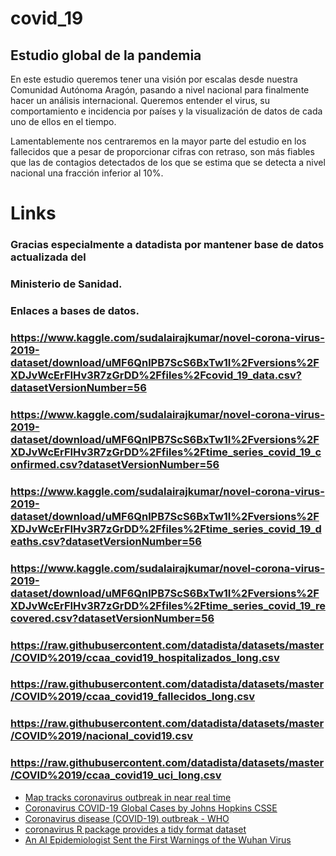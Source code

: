 # covid_19
## Estudio global de la pandemia
  En este estudio queremos tener una visión por escalas desde nuestra Comunidad Autónoma Aragón, pasando a nivel nacional  para finalmente hacer un análisis internacional. Queremos entender el virus, su comportamiento e incidencia por países y la visualización de datos de cada uno de ellos en el tiempo.

  Lamentablemente nos centraremos en la mayor parte del  estudio en los fallecidos que a pesar de proporcionar cifras con retraso, son más fiables que las de contagios detectados de los que se estima que se detecta a nivel nacional una fracción inferior al 10%.
  
 Links
====================
### Gracias especialmente a datadista por mantener base de datos actualizada del 
### Ministerio de Sanidad.

### Enlaces a bases de datos.

### https://www.kaggle.com/sudalairajkumar/novel-corona-virus-2019-dataset/download/uMF6QnlPB7ScS6BxTw1I%2Fversions%2FXDJvWcErFIHv3R7zGrDD%2Ffiles%2Fcovid_19_data.csv?datasetVersionNumber=56

### https://www.kaggle.com/sudalairajkumar/novel-corona-virus-2019-dataset/download/uMF6QnlPB7ScS6BxTw1I%2Fversions%2FXDJvWcErFIHv3R7zGrDD%2Ffiles%2Ftime_series_covid_19_confirmed.csv?datasetVersionNumber=56

### https://www.kaggle.com/sudalairajkumar/novel-corona-virus-2019-dataset/download/uMF6QnlPB7ScS6BxTw1I%2Fversions%2FXDJvWcErFIHv3R7zGrDD%2Ffiles%2Ftime_series_covid_19_deaths.csv?datasetVersionNumber=56

### https://www.kaggle.com/sudalairajkumar/novel-corona-virus-2019-dataset/download/uMF6QnlPB7ScS6BxTw1I%2Fversions%2FXDJvWcErFIHv3R7zGrDD%2Ffiles%2Ftime_series_covid_19_recovered.csv?datasetVersionNumber=56

### https://raw.githubusercontent.com/datadista/datasets/master/COVID%2019/ccaa_covid19_hospitalizados_long.csv

### https://raw.githubusercontent.com/datadista/datasets/master/COVID%2019/ccaa_covid19_fallecidos_long.csv

### https://raw.githubusercontent.com/datadista/datasets/master/COVID%2019/nacional_covid19.csv

### https://raw.githubusercontent.com/datadista/datasets/master/COVID%2019/ccaa_covid19_uci_long.csv


+ [Map tracks coronavirus outbreak in near real time](https://hub.jhu.edu/2020/01/23/coronavirus-outbreak-mapping-tool-649-em1-art1-dtd-health/)
+ [Coronavirus COVID-19 Global Cases by Johns Hopkins CSSE](https://www.arcgis.com/apps/opsdashboard/index.html#/bda7594740fd40299423467b48e9ecf6)
+ [Coronavirus disease (COVID-19) outbreak - WHO](https://www.who.int/emergencies/diseases/novel-coronavirus-2019)
+ [coronavirus R package provides a tidy format dataset](https://github.com/RamiKrispin/coronavirus)
+ [An AI Epidemiologist Sent the First Warnings of the Wuhan Virus](https://www.wired.com/story/ai-epidemiologist-wuhan-public-health-warnings/)
